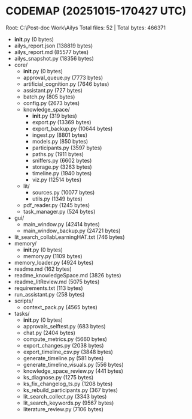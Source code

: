 # CODEMAP (20251015-170427 UTC)

Root: C:\Post-doc Work\Ailys
Total files: 52 | Total bytes: 466371

- __init__.py (0 bytes)
- ailys_report.json (138819 bytes)
- ailys_report.md (85577 bytes)
- ailys_snapshot.py (18356 bytes)
- core/
  - __init__.py (0 bytes)
  - approval_queue.py (7773 bytes)
  - artificial_cognition.py (7646 bytes)
  - assistant.py (727 bytes)
  - batch.py (805 bytes)
  - config.py (2673 bytes)
  - knowledge_space/
    - __init__.py (319 bytes)
    - export.py (13369 bytes)
    - export_backup.py (10644 bytes)
    - ingest.py (8801 bytes)
    - models.py (850 bytes)
    - participants.py (3597 bytes)
    - paths.py (1911 bytes)
    - sniffers.py (6602 bytes)
    - storage.py (3263 bytes)
    - timeline.py (1940 bytes)
    - viz.py (12514 bytes)
  - lit/
    - sources.py (10077 bytes)
    - utils.py (1349 bytes)
  - pdf_reader.py (1245 bytes)
  - task_manager.py (524 bytes)
- gui/
  - main_window.py (42414 bytes)
  - main_window_backup.py (24721 bytes)
- lit_search_collabLearningHAT.txt (746 bytes)
- memory/
  - __init__.py (0 bytes)
  - memory.py (1109 bytes)
- memory_loader.py (4924 bytes)
- readme.md (162 bytes)
- readme_knowledgeSpace.md (3826 bytes)
- readme_litReview.md (5075 bytes)
- requirements.txt (113 bytes)
- run_assistant.py (258 bytes)
- scripts/
  - context_pack.py (4565 bytes)
- tasks/
  - __init__.py (0 bytes)
  - approvals_selftest.py (683 bytes)
  - chat.py (2404 bytes)
  - compute_metrics.py (5660 bytes)
  - export_changes.py (2038 bytes)
  - export_timeline_csv.py (3848 bytes)
  - generate_timeline.py (581 bytes)
  - generate_timeline_visuals.py (556 bytes)
  - knowledge_space_review.py (441 bytes)
  - ks_diagnose.py (1275 bytes)
  - ks_fix_changelog_ts.py (1208 bytes)
  - ks_rebuild_participants.py (367 bytes)
  - lit_search_collect.py (3343 bytes)
  - lit_search_keywords.py (9567 bytes)
  - literature_review.py (7106 bytes)
